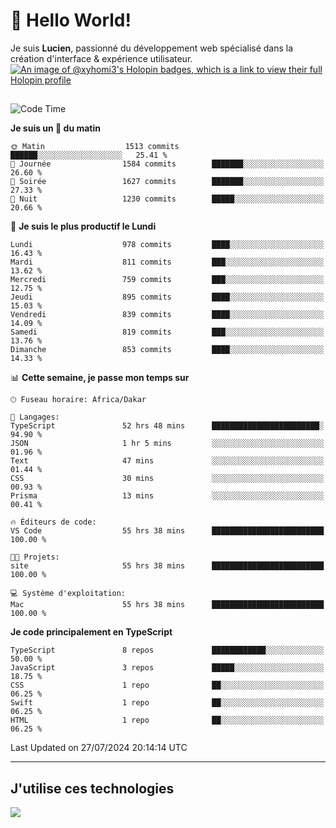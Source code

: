 # 👋 Hello World!

Je suis **Lucien**, passionné du développement web spécialisé dans la création d'interface & expérience utilisateur.
[![An image of @xyhomi3's Holopin badges, which is a link to view their full Holopin profile](https://holopin.me/xyhomi3)](https://holopin.io/@xyhomi3)

##

<!--START_SECTION:waka-->
![Code Time](http://img.shields.io/badge/Code%20Time-1%2C611%20hrs%2046%20mins-blue)

**Je suis un 🐤 du matin** 

```text
🌞 Matin                  1513 commits        ██████░░░░░░░░░░░░░░░░░░░   25.41 % 
🌆 Journée                1584 commits        ███████░░░░░░░░░░░░░░░░░░   26.60 % 
🌃 Soirée                 1627 commits        ███████░░░░░░░░░░░░░░░░░░   27.33 % 
🌙 Nuit                   1230 commits        █████░░░░░░░░░░░░░░░░░░░░   20.66 % 
```
📅 **Je suis le plus productif le Lundi** 

```text
Lundi                    978 commits         ████░░░░░░░░░░░░░░░░░░░░░   16.43 % 
Mardi                    811 commits         ███░░░░░░░░░░░░░░░░░░░░░░   13.62 % 
Mercredi                 759 commits         ███░░░░░░░░░░░░░░░░░░░░░░   12.75 % 
Jeudi                    895 commits         ████░░░░░░░░░░░░░░░░░░░░░   15.03 % 
Vendredi                 839 commits         ████░░░░░░░░░░░░░░░░░░░░░   14.09 % 
Samedi                   819 commits         ███░░░░░░░░░░░░░░░░░░░░░░   13.76 % 
Dimanche                 853 commits         ████░░░░░░░░░░░░░░░░░░░░░   14.33 % 
```


📊 **Cette semaine, je passe mon temps sur** 

```text
🕑︎ Fuseau horaire: Africa/Dakar

💬 Langages: 
TypeScript               52 hrs 48 mins      ████████████████████████░   94.90 % 
JSON                     1 hr 5 mins         ░░░░░░░░░░░░░░░░░░░░░░░░░   01.96 % 
Text                     47 mins             ░░░░░░░░░░░░░░░░░░░░░░░░░   01.44 % 
CSS                      30 mins             ░░░░░░░░░░░░░░░░░░░░░░░░░   00.93 % 
Prisma                   13 mins             ░░░░░░░░░░░░░░░░░░░░░░░░░   00.41 % 

🔥 Éditeurs de code: 
VS Code                  55 hrs 38 mins      █████████████████████████   100.00 % 

🐱‍💻 Projets: 
site                     55 hrs 38 mins      █████████████████████████   100.00 % 

💻 Système d'exploitation: 
Mac                      55 hrs 38 mins      █████████████████████████   100.00 % 
```

**Je code principalement en TypeScript** 

```text
TypeScript               8 repos             ████████████░░░░░░░░░░░░░   50.00 % 
JavaScript               3 repos             █████░░░░░░░░░░░░░░░░░░░░   18.75 % 
CSS                      1 repo              ██░░░░░░░░░░░░░░░░░░░░░░░   06.25 % 
Swift                    1 repo              ██░░░░░░░░░░░░░░░░░░░░░░░   06.25 % 
HTML                     1 repo              ██░░░░░░░░░░░░░░░░░░░░░░░   06.25 % 
```




 Last Updated on 27/07/2024 20:14:14 UTC
<!--END_SECTION:waka-->
---

## J'utilise ces technologies

<p align="left">
  <a href="https://skillicons.dev">
    <img src="https://skillicons.dev/icons?i=ts,js,md,scss,tailwind,react,docker,express,astro,vite,nextjs,vercel,figma,ableton" />
  </a>
</p>

